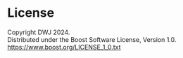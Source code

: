 # License

Copyright DWJ 2024.  
Distributed under the Boost Software License, Version 1.0.  
https://www.boost.org/LICENSE_1_0.txt
